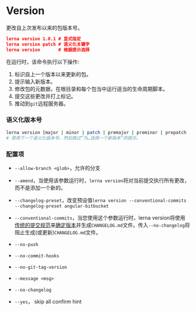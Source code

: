 # Version
更改自上次发布以来的包版本号。

```json
lerna version 1.0.1 # 显式指定
lerna version patch # 语义化关键字
lerna version       # 根据提示选择
```

在运行时，该命令执行以下操作:
1. 标识自上一个版本以来更新的包。
2. 提示输入新版本。
3. 修改包的元数据，在根目录和每个包当中运行适当的生命周期脚本。
4. 提交这些更改并打上标记。
5. 推动到`git`远程服务器。

### 语义化版本号
```sh
lerna version [major | minor | patch | premajor | preminor | prepatch | prerelease]
# 使用下一个语义化版本号，然后跳过“为…选择一个新版本”的提示。
```

### 配置项
- `--allow-branch <glob>`，允许的分支
- `--amend`，当使用该参数运行时，`lerna version`将对当前提交执行所有更改，而不是添加一个新的。
- `--changelog-preset`，改变预设值`lerna version --conventional-commits --changelog-preset angular-bitbucket`
- `--conventional-commits`，当您使用这个参数运行时，lerna version将使用[传统的提交规范](https://conventionalcommits.org/)来[确定版本](https://github.com/conventional-changelog/conventional-changelog/tree/master/packages/conventional-recommended-bump)并生成`CHANGELOG.md`文件。传入`--no-changelog`将阻止生成(或更新)`CHANGELOG.md`文件。

- `--no-push`
- `--no-commit-hooks`
- `--no-git-tag-version`
- `--message <msg>`
- `--no-changelog`
- `--yes`， skip all confirm hint
